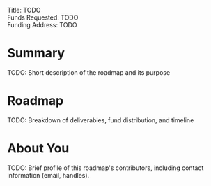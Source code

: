 Title: TODO  
Funds Requested: TODO  
Funding Address: TODO  

# Summary
TODO: Short description of the roadmap and its purpose

# Roadmap
TODO: Breakdown of deliverables, fund distribution, and timeline

# About You
TODO: Brief profile of this roadmap's contributors, including contact information (email, handles).  
